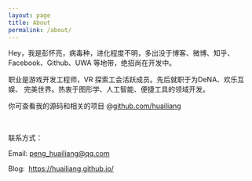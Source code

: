```yaml
---
layout: page
title: About
permalink: /about/
---
```



Hey，我是彭怀亮，病毒种，进化程度不明，多出没于博客、微博、知乎、Facebook、Github、UWA 等地带，绝招尚在开发中。

职业是游戏开发工程师，VR 探索工会活跃成员。先后就职于为DeNA、欢乐互娱、 完美世界。热衷于图形学、人工智能、便捷工具的领域开发。

你可查看我的源码和相关的项目 @[github.com/huailiang](https://github.com/huailiang)


<br>

联系方式：

Email: <a href="mailto:peng_huailiang@qq.com">peng_huailiang@qq.com</a>

Blog:  &nbsp;<a href="https://huailiang.github.io/">https://huailiang.github.io/</a>